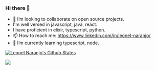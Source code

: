 ### Hi there 👋

- 👯 I’m looking to collaborate on open source projects.
- I'm well versed in javascript, java, react.
- I have proficient in elixir, typescript, python.
- 📫 How to reach me: https://www.linkedin.com/in/leonel-naranjo/
- 🌱 I’m currently learning typescript, node.



[![Leonel Naranjo's Github States](https://github-readme-stats.vercel.app/api?username=lfnaranjo11&show_icons=true&theme=dracula)](https://github.com/lfnaranjo11/github-readme-stats)



![](https://komarev.com/ghpvc/?username=lfnaranjo11)
<!--
**lfnaranjo11/lfnaranjo11** is a ✨ _special_ ✨ repository because its `README.md` (this file) appears on your GitHub profile.

Here are some ideas to get you started:

- 🔭 I’m currently working on ...
- 🌱 I’m currently learning ...
- 👯 I’m looking to collaborate on ...
- 🤔 I’m looking for help with ...
- 💬 Ask me about ...
- 📫 How to reach me: ...
- 😄 Pronouns: ...
- ⚡ Fun fact: ...
-->

